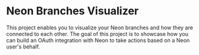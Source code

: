 # Neon Branches Visualizer

This project enables you to visualize your Neon branches and how they are connected to each other. The goal of this project is to showcase how you can build an OAuth integration with Neon to take actions based on a Neon user's behalf.
